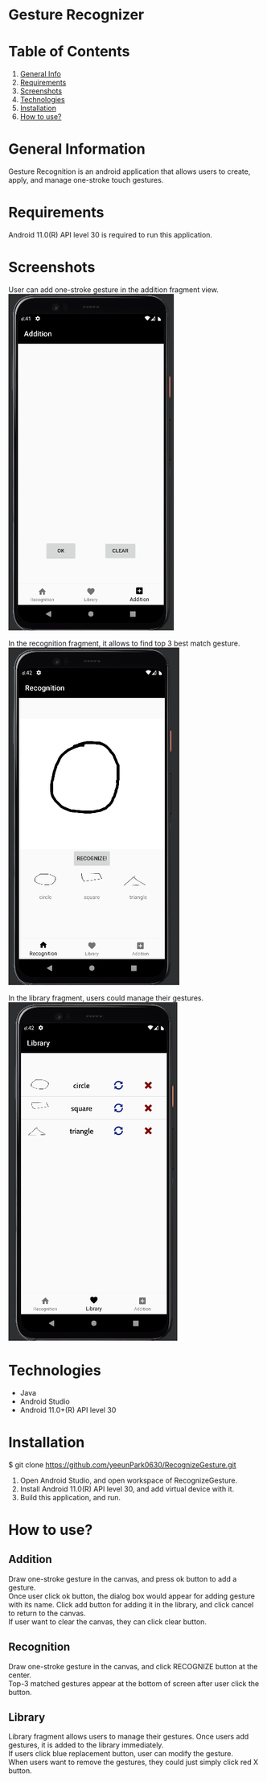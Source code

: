 # Gesture Recognizer


#  Table of Contents
1. [General Info](#general-info)
2. [Requirements](#requirements)
3. [Screenshots](#screenshots)
4. [Technologies](#technologies)
5. [Installation](#installation)
6. [How to use?](#how-to-use)

# General Information

Gesture Recognition is an android application that allows users to create, apply, and manage one-stroke touch gestures.

# Requirements

Android 11.0(R) API level 30 is required to run this application.

# Screenshots

User can add one-stroke gesture in the addition fragment view. \
![addition view](readmeSource/add.png) 

In the recognition fragment, it allows to find top 3 best match gesture. \
![recognition view](readmeSource/recognize.png)

In the library fragment, users could manage their gestures.
![library view](readmeSource/library.png)

# Technologies
* Java
* Android Studio 
* Android 11.0+(R) API level 30

# Installation

$ git clone https://github.com/yeeunPark0630/RecognizeGesture.git

1. Open Android Studio, and open workspace of RecognizeGesture.
2. Install Android 11.0(R) API level 30, and add virtual device with it.
3. Build this application, and run.

# How to use?

## Addition 

Draw one-stroke gesture in the canvas, and press ok button to add a gesture. <br />
Once user click ok button, the dialog box would appear for adding gesture with its name. Click add button for adding it in the library, and click cancel to return to the canvas. <br />
If user want to clear the canvas, they can click clear button. <br />

## Recognition 

Draw one-stroke gesture in the canvas, and click RECOGNIZE button at the center. <br />
Top-3 matched gestures appear at the bottom of screen after user click the button. <br />

## Library

Library fragment allows users to manage their gestures. Once users add gestures, it is added to the library immediately. <br />
If users click blue replacement button, user can modify the gesture. <br />
When users want to remove the gestures, they could just simply click red X button. <br />
